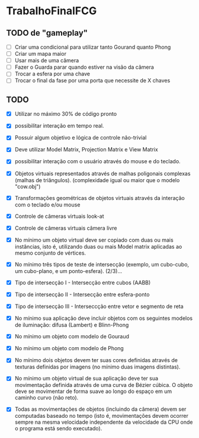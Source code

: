 # TrabalhoFinalFCG
## TODO de "gameplay"

- [ ] Criar uma condicional para utilizar tanto Gourand quanto Phong
- [ ] Criar um mapa maior
- [ ] Usar mais de uma câmera
- [ ] Fazer o Guarda parar quando estiver na visão da câmera
- [ ] Trocar a esfera por uma chave
- [ ] Trocar o final da fase por uma porta que necessite de X chaves

## TODO

- [x] Utilizar no máximo 30% de código pronto
- [x] possibilitar interação em tempo real.
- [x] Possuir algum objetivo e lógica de controle não-trivial
- [x] Deve utilizar Model Matrix, Projection Matrix e View Matrix
- [x] possibilitar interação com o usuário através do mouse e do teclado.
- [x] Objetos virtuais representados através de malhas poligonais complexas (malhas de triângulos). (complexidade igual ou maior que o modelo "cow.obj")
- [x] Transformações geométricas de objetos virtuais através da interação com o teclado e/ou mouse
- [x] Controle de câmeras virtuais look-at
- [x] Controle de câmeras virtuais câmera livre
- [x] No mínimo um objeto virtual deve ser copiado com duas ou mais instâncias, isto é, utilizando duas ou mais Model matrix aplicadas ao mesmo conjunto de vértices.
- [x] No mínimo três tipos de teste de intersecção (exemplo, um cubo-cubo, um cubo-plano, e um ponto-esfera). (2/3)...
- [x] Tipo de intersecção I - Intersecção entre cubos (AABB)
- [x] Tipo de intersecção II - Intersecção entre esfera-ponto
- [x] Tipo de intersecção III - Interseccção entre vetor e segmento de reta
- [x] No mínimo sua aplicação deve incluir objetos com os seguintes modelos de iluminação: difusa (Lambert) e Blinn-Phong
- [x] No mínimo um objeto com modelo de Gouraud
- [x] No mínimo um objeto com modelo de Phong
- [x] No mínimo dois objetos devem ter suas cores definidas através de texturas definidas por imagens (no mínimo duas imagens distintas).
- [x] No mínimo um objeto virtual de sua aplicação deve ter sua movimentação definida através de uma curva de Bézier cúbica. O objeto deve se movimentar de forma suave ao longo do espaço em um caminho curvo (não reto).
- [x] Todas as movimentações de objetos (incluindo da câmera) devem ser computadas baseado no tempo (isto é, movimentações devem ocorrer sempre na mesma velocidade independente da velocidade da CPU onde o programa está sendo executado).


